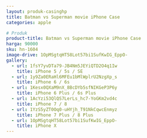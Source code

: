 ```yaml
---
layout: produk-casinghp
title: Batman vs Superman movie iPhone Case
categories: apple

# Produk
product-title: Batman vs Superman movie iPhone Case
harga: 90000
sku: hn-1604
image-drive: 1OpMSgtqHT58Lot57bi1SufKwIG_EppO-
gallery:
  - url: 1fsY7yvDTa79-JB4Nm5JEYiQTD2O4q1Iw
    title: iPhone 5 / 5s / SE
  - url: 1y9Za0ERaHl6MFEu1bMlWplrU2NzgXp_s
    title: iPhone 6 / 6s
  - url: 1Kesx0QXaM9nX_8BcDYb5sfNIKGeP3P6y
    title: iPhone 6 Plus / 6s Plus
  - url: 1AcYzi53QlQS7LerLs_hc7-YoGKm2vd4c
    title: iPhone 7 / 8
  - url: 1YzS5yZT0Oq0-uHYjh_T91NkCqwcEnmyz
    title: iPhone 7 Plus / 8 Plus
  - url: 1OpMSgtqHT58Lot57bi1SufKwIG_EppO-
    title: iPhone X
---
```

